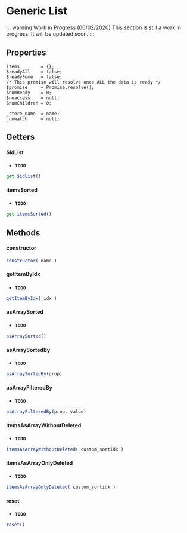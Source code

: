 # Generic List

::: warning Work in Progress (06/02/2020)
This section is still a work in progress. It will be updated soon.
:::

## Properties

```
items        = {};
$readyAll    = false;
$readySome   = false;
/* This promise will resolve once ALL the data is ready */
$promise     = Promise.resolve();
$numReady    = 0;
$noaccess    = null;
$numChildren = 0;

_store_name  = name;
_unwatch     = null;
```


## Getters

#### $idList
- **`TODO`**
```js
get $idList()
```

#### itemsSorted
- **`TODO`**
```js
get itemsSorted()
```

## Methods

#### constructor
```js
constructor( name )
```

#### getItemByIdx
- **`TODO`**
```js
getItemByIdx( idx )
```

#### asArraySorted
- **`TODO`**
```js
asArraySorted()
```

#### asArraySortedBy
- **`TODO`**
```js
asArraySortedBy(prop)
```

#### asArrayFilteredBy
- **`TODO`**
```js
asArrayFilteredBy(prop, value)
```

#### itemsAsArrayWithoutDeleted
- **`TODO`**
```js
itemsAsArrayWithoutDeleted( custom_sortidx )
```

#### itemsAsArrayOnlyDeleted
- **`TODO`**
```js
itemsAsArrayOnlyDeleted( custom_sortidx )
```

#### reset
- **`TODO`**
```js
reset()
```

